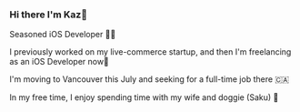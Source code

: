 ### Hi there I'm Kaz👋

Seasoned iOS Developer 📱🍎

I previously worked on my live-commerce startup, and then I'm freelancing as an iOS Developer now🚀

I'm moving to Vancouver this July and seeking for a full-time job there 🇨🇦

In my free time, I enjoy spending time with my wife and doggie (Saku) 🐶

<!--
**Kazutaka333/Kazutaka333** is a ✨ _special_ ✨ repository because its `README.md` (this file) appears on your GitHub profile.

Here are some ideas to get you started:

- 🔭 I’m currently working on ...
- 🌱 I’m currently learning ...
- 👯 I’m looking to collaborate on ...
- 🤔 I’m looking for help with ...
- 💬 Ask me about ...
- 📫 How to reach me: ...
- 😄 Pronouns: ...
- ⚡ Fun fact: ...
-->
